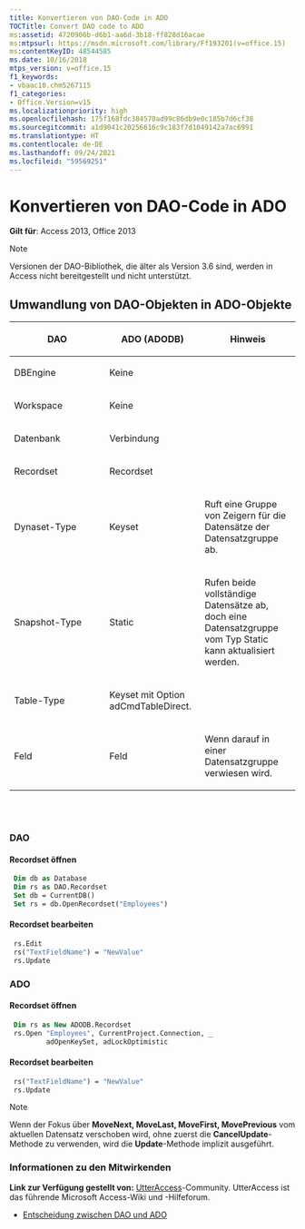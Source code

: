 ```yaml
---
title: Konvertieren von DAO-Code in ADO
TOCTitle: Convert DAO code to ADO
ms:assetid: 4720906b-d6b1-aa6d-3b18-ff828d16acae
ms:mtpsurl: https://msdn.microsoft.com/library/Ff193201(v=office.15)
ms:contentKeyID: 48544585
ms.date: 10/16/2018
mtps_version: v=office.15
f1_keywords:
- vbaac10.chm5267115
f1_categories:
- Office.Version=v15
ms.localizationpriority: high
ms.openlocfilehash: 175f168fdc384570ad99c86db9e0c185b7d6cf38
ms.sourcegitcommit: a1d9041c20256616c9c183f7d1049142a7ac6991
ms.translationtype: HT
ms.contentlocale: de-DE
ms.lasthandoff: 09/24/2021
ms.locfileid: "59569251"
---
```

# <a name="convert-dao-code-to-ado"></a>Konvertieren von DAO-Code in ADO

**Gilt für**: Access 2013, Office 2013

> [!NOTE]
> Versionen der DAO-Bibliothek, die älter als Version 3.6 sind, werden in Access nicht bereitgestellt und nicht unterstützt.

## <a name="dao-to-ado-object-map"></a>Umwandlung von DAO-Objekten in ADO-Objekte

<table>
<colgroup>
<col style="width: 33%" />
<col style="width: 33%" />
<col style="width: 33%" />
</colgroup>
<thead>
<tr class="header">
<th><p><strong>DAO</strong></p></th>
<th><p><strong>ADO (ADODB)</strong></p></th>
<th><p><strong>Hinweis</strong></p></th>
</tr>
</thead>
<tbody>
<tr class="odd">
<td><p>DBEngine</p></td>
<td><p>Keine</p></td>
<td><p></p></td>
</tr>
<tr class="even">
<td><p>Workspace</p></td>
<td><p>Keine</p></td>
<td><p></p></td>
</tr>
<tr class="odd">
<td><p>Datenbank</p></td>
<td><p>Verbindung</p></td>
<td><p></p></td>
</tr>
<tr class="even">
<td><p>Recordset</p></td>
<td><p>Recordset</p></td>
<td><p></p></td>
</tr>
<tr class="odd">
<td><p>Dynaset-Type</p></td>
<td><p>Keyset</p></td>
<td><p>Ruft eine Gruppe von Zeigern für die Datensätze der Datensatzgruppe ab.</p></td>
</tr>
<tr class="even">
<td><p>Snapshot-Type</p></td>
<td><p>Static</p></td>
<td><p>Rufen beide vollständige Datensätze ab, doch eine Datensatzgruppe vom Typ Static kann aktualisiert werden.</p></td>
</tr>
<tr class="odd">
<td><p>Table-Type</p></td>
<td><p>Keyset mit Option adCmdTableDirect.</p></td>
<td><p></p></td>
</tr>
<tr class="even">
<td><p>Feld</p></td>
<td><p>Feld</p></td>
<td><p>Wenn darauf in einer Datensatzgruppe verwiesen wird.</p></td>
</tr>
</tbody>
</table>

<br/>
<br/>

### <a name="dao"></a>DAO

#### <a name="open-a-recordset"></a>Recordset öffnen

```vb
 Dim db as Database
 Dim rs as DAO.Recordset
 Set db = CurrentDB()
 Set rs = db.OpenRecordset("Employees")
```

#### <a name="edit-a-recordset"></a>Recordset bearbeiten

```vb
 rs.Edit 
 rs("TextFieldName") = "NewValue"
 rs.Update
```

### <a name="ado"></a>ADO

#### <a name="open-a-recordset"></a>Recordset öffnen

```vb
 Dim rs as New ADODB.Recordset
 rs.Open "Employees", CurrentProject.Connection, _
         adOpenKeySet, adLockOptimistic
```

#### <a name="edit-a-recordset"></a>Recordset bearbeiten

```vb
 rs("TextFieldName") = "NewValue" 
 rs.Update
```


> [!NOTE]
> Wenn der Fokus über **MoveNext, MoveLast, MoveFirst, MovePrevious** vom aktuellen Datensatz verschoben wird, ohne zuerst die **CancelUpdate**-Methode zu verwenden, wird die **Update**-Methode implizit ausgeführt.

### <a name="about-the-contributors"></a>Informationen zu den Mitwirkenden

**Link zur Verfügung gestellt von:** [UtterAccess](https://www.utteraccess.com)-Community. UtterAccess ist das führende Microsoft Access-Wiki und -Hilfeforum.

- [Entscheidung zwischen DAO und ADO](https://www.utteraccess.com/wiki/index.php/choosing_between_dao_and_ado)

<br/>

